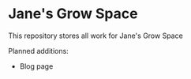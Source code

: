 # Jane's Grow Space

This repository stores all work for Jane's Grow Space  

Planned additions:  
- Blog page
